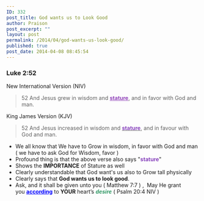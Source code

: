 ```yaml
---
ID: 332
post_title: God wants us to Look Good
author: Praison
post_excerpt: ""
layout: post
permalink: /2014/04/god-wants-us-look-good/
published: true
post_date: 2014-04-08 08:45:54
---
```

<div>
<h3>Luke 2:52</h3>
New International Version (NIV)

</div>
<div>
<blockquote>52 And Jesus grew in wisdom and <span style="text-decoration: underline; color: #9245ba;"><strong>stature</strong></span>, and in favor with God and man.</blockquote>
<div>

King James Version (KJV)

</div>
<blockquote>52 And Jesus increased in wisdom and <span style="text-decoration: underline;"><span style="color: #8742bc;"><strong>stature</strong></span></span>, and in favour with God and man.</blockquote>
<ul>
	<li>We all know that We have to Grow in wisdom, in favor with God and man ( we have to ask God for Wisdom, favor )</li>
	<li>Profound thing is that the above verse also says "<strong><span style="color: #8742bc;">stature</span></strong>"</li>
	<li>Shows the <strong>IMPORTANCE</strong> of Stature as well</li>
	<li>Clearly understandable that God want's us also to Grow tall physically</li>
	<li>Clearly says that <strong>God wants us to look good</strong>.</li>
	<li>Ask, and it shall be given unto you ( Matthew 7:7 ) ,  May He grant you <span style="text-decoration: underline; color: #0000ff;"><strong>according</strong></span> to <strong>YOUR</strong> heart’s <span style="color: #339966;"><strong><em>desire</em></strong></span> ( Psalm 20:4 NIV )</li>
</ul>
</div>